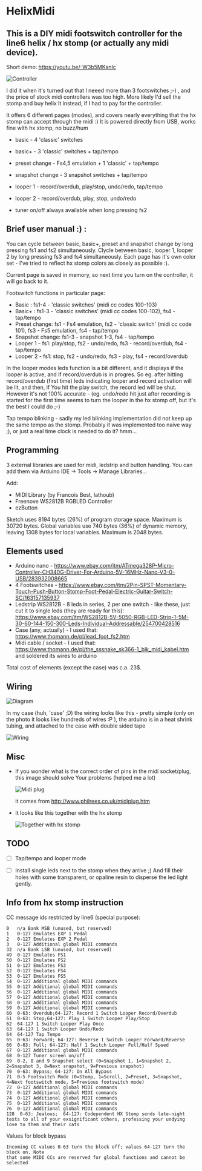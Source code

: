 # HelixMidi

## This is a DIY midi footswitch controller for the line6 helix / hx stomp (or actually any midi device).

Short demo: https://youtu.be/-W3b5MKsnIc

![Controller](controller.jpg?raw=true "Controller")


I did it when it's turned out that I neeed more than 3 footswitches ;-) , and the price of stock midi controllers was too high. More likely I'd sell the stomp and buy helix lt instead, if I had to pay for the controller.

It offers 6 different pages (modes), and covers nearly everything that the hx stomp can accept through the midi :)
It is powered directly from USB, works fine with hx stomp, no buzz/hum

- basic - 4 'classic' switches
- basic+ - 3 'classic' switches + tap/tempo
- preset change - Fs4,5 emulation + 1 'classic' + tap/tempo
- snapshot change - 3 snapshot switches + tap/tempo
- looper 1 - record/overdub, play/stop, undo/redo, tap/tempo
- looper 2 - record/overdub, play, stop, undo/redo

- tuner on/off always available when long pressing fs2

## Brief user manual :) :

You can cycle between basic, basic+, preset and snapshot change by long pressing fs1 and fs2 simultaneously.
Clycle between basic, looper 1, looper 2 by long pressing fs3 and fs4 simultaneously.
Each page has it's own color set - I've tried to reflect hx stomp colors as closely as possible :).

Current page is saved in memory, so next time you turn on the controller, it will go back to it.


Footswitch functions in particular page:
- Basic : fs1-4 - 'classic switches' (midi cc codes 100-103)
- Basic+ : fs1-3 - 'classic switches' (midi cc codes 100-102), fs4 - tap/tempo
- Preset change: fs1 - Fs4 emulation, fs2 - 'classic switch' (midi cc code 101), fs3 - Fs5 emulation, fs4 - tap/tempo
- Snapshot change: fs1-3 - snapshot 1-3, fs4 - tap/tempo
- Looper 1 - fs1: play/stop, fs2 - undo/redo, fs3 - record/overdub, fs4 - tap/tempo
- Looper 2 - fs1: stop, fs2 - undo/redo, fs3 - play, fs4 - record/overdub

In the looper modes leds function is a bit different, and it displays if the looper is active, and if record/overdub is in progres.
So eg. after hitting record/overdub (first time) leds indicating looper and record activation will be lit, and then, if You hit the play switch, the record led will be shut. However it's not 100% accurate - (eg. undo/redo hit just after recording is started for the first time seems to turn the looper in the hx stomp off, but it's the best I could do ;-)


Tap tempo blinking - sadly my led blinking implementation did not keep up the same tempo as the stomp. Probably it was implemented too naive way ;), or just a real time clock is needed to do it? hmm...

## Programming

3 external libraries are used for midi, ledstrip and button handling. You can add them via Arduino IDE -> Tools -> Manage Libraries...

Add:
- MIDI Library (by Francois Best, lathoub)
- Freenove WS2812B RGBLED Controller
- ezButton

Sketch uses 8194 bytes (26%) of program storage space. Maximum is 30720 bytes.
Global variables use 740 bytes (36%) of dynamic memory, leaving 1308 bytes for local variables. Maximum is 2048 bytes.


## Elements used

- Arduino nano - https://www.ebay.com/itm/ATmega328P-Micro-Controller-CH340G-Driver-For-Arduino-5V-16MHz-Nano-V3-0-USB/283932008665
- 4 Footswitches - https://www.ebay.com/itm/2Pin-SPST-Momentary-Touch-Push-Button-Stomp-Foot-Pedal-Electric-Guitar-Switch-SC/163157135937
- Ledstrip WS2812B - 8 leds in series, 2 per one switch - like these, just cut it to single leds (they are ready for this): https://www.ebay.com/itm/WS2812B-5V-5050-RGB-LED-Strip-1-5M-30-60-144-150-300-Leds-Individual-Addressable/254700428516
- Case (any, actually) - I used that: https://www.thomann.de/pl/lead_foot_fs2.htm
- Midi cable / socket - I used that: https://www.thomann.de/pl/the_sssnake_sk366-1_blk_midi_kabel.htm and soldered its wires to arduino

Total cost of elements (except the case) was c.a. 23$.

## Wiring
![Diagram](diagram.jpg?raw=true "Diagram")

In my case (huh, 'case' ;D) the wiring looks like this - pretty simple (only on the photo it looks like hundreds of wires :P ), the arduino is in a heat shrink tubing, and attached to the case with double sided tape

![Wiring](under_the_hood.jpg?raw=true "Wiring")

## Misc

- If you wonder what is the correct order of pins in the midi socket/plug, this image should solve Your problems (helped me a lot)

  ![Midi plug](midiplug.jpg?raw=true "Midi plug")
  
  it comes from http://www.philrees.co.uk/midiplug.htm 
  
- It looks like this together with the hx stomp

  ![Together with hx stomp](with_stomp.jpg?raw=true "With hx stomp")

## TODO

- [ ] Tap/tempo and looper mode
- [ ] Install single leds next to the stomp when they arrive ;) And fill their holes with some transparent, or opaline resin to disperse the led light gently.


## Info from hx stomp instruction

CC message ids restricted by line6 (special purpose):

```
0	n/a Bank MSB (unused, but reserved)
1	0-127 Emulates EXP 1 Pedal
2	0-127 Emulates EXP 2 Pedal
3	0-127 Additional global MIDI commands
32	n/a Bank LSB (unused, but reserved)
49	0-127 Emulates FS1
50	0-127 Emulates FS2
51	0-127 Emulates FS3
52	0-127 Emulates FS4
53	0-127 Emulates FS5
54	0-127 Additional global MIDI commands
55	0-127 Additional global MIDI commands
56	0-127 Additional global MIDI commands
57	0-127 Additional global MIDI commands
58	0-127 Additional global MIDI commands
59	0-127 Additional global MIDI commands
60	0-63: Overdub;64-127: Record 1 Switch Looper Record/Overdub
61	0-63: Stop;64-127: Play 1 Switch Looper Play/Stop
62	64-127 1 Switch Looper Play Once
63	64-127 1 Switch Looper Undo/Redo
64	64-127 Tap Tempo
65	0-63: Forward; 64-127: Reverse 1 Switch Looper Forward/Reverse
66	0-63: Full; 64-127: Half 1 Switch Looper Full/Half Speed
67	0-127 Additional global MIDI commands
68	0-127 Tuner screen on/off
69	0-2, 8 and 9 Snapshot select (0=Snapshot 1, 1=Snapshot 2, 2=Snapshot 3, 8=Next snapshot, 9=Previous snapshot)
70	0-63: Bypass; 64-127: On All Bypass
71	0-5 Footswitch Mode (0=Stomp, 1=Scroll, 2=Preset, 3=Snapshot, 4=Next footswitch mode, 5=Previous footswitch mode)
72	0-127 Additional global MIDI commands
73	0-127 Additional global MIDI commands
74	0-127 Additional global MIDI commands
75	0-127 Additional global MIDI commands
76	0-127 Additional global MIDI commands
128	 0-63: Jealous;  64-127: Codependent HX Stomp sends late-night texts to all of your exsignificant others, professing your undying love to them and their cats
```

Values for block bypass
```
Incoming CC values 0-63 turn the block off; values 64-127 turn the block on. Note
that some MIDI CCs are reserved for global functions and cannot be selected 
```
